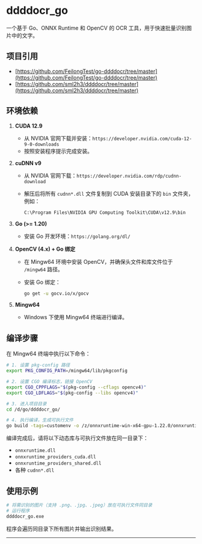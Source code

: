 # ddddocr\_go

一个基于 Go、ONNX Runtime 和 OpenCV 的 OCR 工具，用于快速批量识别图片中的文字。

## 项目引用

* [https://github.com/FeilongTest/go-ddddocr/tree/master](https://github.com/FeilongTest/go-ddddocr/tree/master)
* [https://github.com/sml2h3/ddddocr/tree/master](https://github.com/sml2h3/ddddocr/tree/master)

## 环境依赖

1. **CUDA 12.9**

   * 从 NVIDIA 官网下载并安装：`https://developer.nvidia.com/cuda-12-9-0-downloads`
   * 按照安装程序提示完成安装。

2. **cuDNN v9**

   * 从 NVIDIA 官网下载：`https://developer.nvidia.com/rdp/cudnn-download`
   * 解压后将所有 `cudnn*.dll` 文件复制到 CUDA 安装目录下的 `bin` 文件夹，例如：

     ```text
     C:\Program Files\NVIDIA GPU Computing Toolkit\CUDA\v12.9\bin
     ```

3. **Go (>= 1.20)**

   * 安装 Go 开发环境：`https://golang.org/dl/`

4. **OpenCV (4.x) + Go 绑定**

   * 在 Mingw64 环境中安装 OpenCV，并确保头文件和库文件位于 `/mingw64` 路径。
   * 安装 Go 绑定：

     ```bash
     go get -u gocv.io/x/gocv
     ```

5. **Mingw64**

   * Windows 下使用 Mingw64 终端进行编译。

## 编译步骤

在 Mingw64 终端中执行以下命令：

```bash
# 1. 设置 pkg-config 路径
export PKG_CONFIG_PATH=/mingw64/lib/pkgconfig

# 2. 设置 CGO 编译标志，链接 OpenCV
export CGO_CPPFLAGS="$(pkg-config --cflags opencv4)"
export CGO_LDFLAGS="$(pkg-config --libs opencv4)"

# 3. 进入项目目录
cd /d/go/ddddocr_go/

# 4. 执行编译，生成可执行文件
go build -tags=customenv -o /z/onnxruntime-win-x64-gpu-1.22.0/onnxruntime-win-x64-gpu-1.22.0/lib/ddddocr_go.exe
```

编译完成后，请将以下动态库与可执行文件放在同一目录下：

* `onnxruntime.dll`
* `onnxruntime_providers_cuda.dll`
* `onnxruntime_providers_shared.dll`
* 各种 `cudnn*.dll`

## 使用示例

```bash
# 将需识别的图片（支持 .png、.jpg、.jpeg）放在可执行文件同目录
# 运行程序
ddddocr_go.exe
```

程序会遍历同目录下所有图片并输出识别结果。

---


